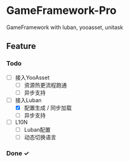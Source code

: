 # GameFramework-Pro
GameFramework with luban, yooasset, unitask

## Feature

### Todo

- [ ] 接入YooAsset
  - [ ] 资源热更流程跑通
  - [ ] 异步支持
- [ ] 接入Luban 
  - [x] 配置生成 / 同步加载
  - [ ] 异步支持
- [ ] L10N
  - [ ] Luban配置
  - [ ] 动态切换语言

### Done ✓

